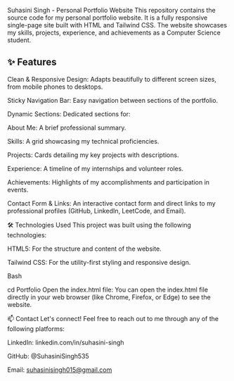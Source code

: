 Suhasini Singh - Personal Portfolio Website
This repository contains the source code for my personal portfolio website. It is a fully responsive single-page site built with HTML and Tailwind CSS. The website showcases my skills, projects, experience, and achievements as a Computer Science student.


## ✨ Features

Clean & Responsive Design: Adapts beautifully to different screen sizes, from mobile phones to desktops.

Sticky Navigation Bar: Easy navigation between sections of the portfolio.

Dynamic Sections: Dedicated sections for:

About Me: A brief professional summary.

Skills: A grid showcasing my technical proficiencies.

Projects: Cards detailing my key projects with descriptions.

Experience: A timeline of my internships and volunteer roles.

Achievements: Highlights of my accomplishments and participation in events.

Contact Form & Links: An interactive contact form and direct links to my professional profiles (GitHub, LinkedIn, LeetCode, and Email).

🛠️ Technologies Used
This project was built using the following technologies:

HTML5: For the structure and content of the website.

Tailwind CSS: For the utility-first styling and responsive design.


Bash

cd Portfolio
Open the index.html file:
You can open the index.html file directly in your web browser (like Chrome, Firefox, or Edge) to see the website.

📫 Contact
Let's connect! Feel free to reach out to me through any of the following platforms:

LinkedIn: linkedin.com/in/suhasini-singh

GitHub: @SuhasiniSingh535

Email: suhasinisingh015@gmail.com
